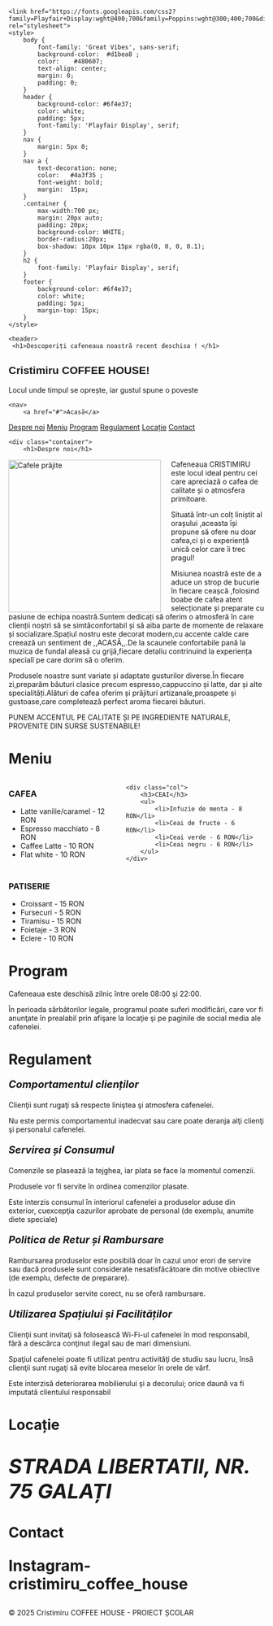 <html >
<head>
    <meta charset="UTF-8">
    <meta name="viewport" content="width=device-width, initial-scale=1.0">
    <title>Cristimiru coffee house</title>

    <link href="https://fonts.googleapis.com/css2?family=Playfair+Display:wght@400;700&family=Poppins:wght@300;400;700&display=swap" rel="stylesheet">
    <style>
        body {
            font-family: 'Great Vibes', sans-serif;
            background-color:  #d1bea8 ;
            color:    #480607;
            text-align: center;
            margin: 0;
            padding: 0;
        }
        header {
            background-color: #6f4e37;
            color: white;
            padding: 5px;
            font-family: 'Playfair Display', serif;
        }
        nav {
            margin: 5px 0;
        }
        nav a {
            text-decoration: none;
            color:   #4a3f35 ;
            font-weight: bold;
            margin:  15px;
        }
        .container {
            max-width:700 px;
            margin: 20px auto;
            padding: 20px;
            background-color: WHITE;
            border-radius:20px;
            box-shadow: 10px 10px 15px rgba(0, 0, 0, 0.1);
        }
        h2 {
            font-family: 'Playfair Display', serif;
        }
        footer {
            background-color: #6f4e37;
            color: white;
            padding: 5px;
            margin-top: 15px;
        }
    </style>
</head>
<body>

    <header>
     <h1>Descoperiți cafeneaua noastră recent deschisa ! </h1>
<link href="https://www.w3schools.com/css/tryit.asp?filename=trycss_font-google_sofia">
<style>
    h2 {
        font-family:"Sofia", sans-serif;
    }
</style>

<h2>Cristimiru COFFEE HOUSE!</h2>
        <p>Locul unde timpul se oprește, iar gustul spune o poveste</p>
    </header>

    <nav>
        <a href="#">Acasă</a>
<a href="#">Despre noi</a>
        <a href="#">Meniu</a>
        <a href="#">Program</a>
<a href="#">Regulament</a>
        <a href="#">Locație</a>
        <a href="#">Contact</a>
    </nav>

    <div class="container">
        <h1>Despre noi</h1>
<a href="https://www.exemplu.com">
    <img class="moving-image" src="https://img.freepik.com/premium-photo/roasted-coffee-beans-isolated-white-background-cutout_1009751-1017.jpg" alt="Cafele prăjite">
</a>

<style>
    .moving-image {
        width: 300px; /* Dimensiune imagine */
        float: left;  /* Aliniază imaginea la stânga */
        margin-right: 20px; /* Spațiu între imagine și text */
    }
</style>

<p>Cafeneaua CRISTIMIRU este locul ideal pentru cei care apreciază o cafea de calitate și o atmosfera primitoare.</p>
<p>Situată într-un colț liniștit al orașului ,aceasta își propune să ofere nu doar cafea,ci și o experiență unică celor care îi trec pragul!</p>
<p>Misiunea noastră este de a aduce un strop de bucurie în fiecare ceașcă ,folosind boabe de cafea atent selecționate și preparate cu pasiune de echipa noastră.Suntem dedicați să oferim o 
atmosferă în care clienții noștri să se simtăconfortabil și să aiba parte de momente de relaxare și socializare.Spațiul nostru este decorat modern,cu accente calde care creează un sentiment
de ,,ACASĂ,,.De la scaunele confortabile pană la muzica de fundal aleasă cu grijă,fiecare detaliu contrinuind la experiența specialî pe care dorim să o oferim.</p>
<p>Produsele noastre sunt variate și adaptate gusturilor diverse.În fiecare zi,preparăm băuturi clasice precum espresso,cappuccino și latte, dar și alte specialități.Alături de cafea 
oferim și prăjituri artizanale,proaspete și gustoase,care completează perfect aroma fiecarei băuturi.</p>
<p>PUNEM ACCENTUL PE CALITATE ȘI PE INGREDIENTE NATURALE, PROVENITE DIN SURSE SUSTENABILE!</p>
        <h1>Meniu</h1> 

  <div class="menu-container">
    <div class="col">
        <h3>CAFEA</h3>
        <ul>
            <li>Latte vanilie/caramel - 12 RON</li>
            <li>Espresso macchiato - 8 RON</li>
            <li>Caffee Latte - 10 RON</li>
            <li>Flat white - 10 RON</li>
        </ul>
    </div>

    <div class="col">
        <h3>CEAI</h3>
        <ul>
            <li>Infuzie de menta - 8 RON</li>
            <li>Ceai de fructe - 6 RON</li>
            <li>Ceai verde - 6 RON</li>
            <li>Ceai negru - 6 RON</li>
        </ul>
    </div>
</div>

<style>
    .menu-container {
        display: flex;
        justify-content: space-between;
        gap: 20px; /* Spațiu între coloane */
    }
    .col {
        width: 45%; /* Ajustează lățimea coloanelor */
    }
</style>
<h3>PATISERIE</h3>
<ul>
<li>Croissant - 15 RON</li>
            <li>Fursecuri - 5 RON</li>
            <li>Tiramisu - 15 RON</li>
            <li>Foietaje - 3 RON</li>
<li>Eclere - 10 RON</li>
        </ul>

 <h1>Program</h1>
<p> Cafeneaua este deschisă zilnic între orele 08:00 şi 22:00.</p>
<p> În perioada sărbătorilor legale, programul poate suferi modificări, care vor fi anunţate în prealabil prin afişare la locaţie şi pe paginile de social media ale cafenelei.</p>
 <h1>Regulament</h1>
<p style="font-size: 20px; text-align: left; font-weight: bold; font-style:italic;">Comportamentul clienților</p>
 <p style="text-align: left;">Clienţii sunt rugaţi să respecte liniştea şi atmosfera cafenelei.</p>
 <p style="text-align: left;">Nu este permis comportamentul inadecvat sau care poate deranja alţi clienţi şi personalul cafenelei.</p>

 <p style="font-size: 20px; text-align: left; font-weight: bold; font-style:italic;">Servirea și Consumul</p>
 <p style="text-align: left;">Comenzile se plasează la tejghea, iar plata se face la momentul comenzii.</p>
 <p style="text-align: left;">Produsele vor fi servite în ordinea comenzilor plasate.</p>
<p style="text-align: left;"> Este interzis consumul în interiorul cafenelei a produselor aduse din exterior, cuexcepţia cazurilor aprobate de personal (de exemplu, anumite diete speciale)</p>
    

<p style="font-size: 20px; text-align: left; font-weight: bold; font-style:italic;"> Politica de Retur și Rambursare</p>
 <p style="text-align: left;"> Rambursarea produselor este posibilă doar în cazul unor erori de servire sau dacă produsele sunt considerate nesatisfăcătoare din motive obiective (de exemplu, defecte de preparare).</p>
  <p style="text-align: left;">În cazul produselor servite corect, nu se oferă rambursare.</p>

 <p style="font-size: 20px; text-align: left; font-weight: bold; font-style:italic;">Utilizarea Spațiului și Facilităților</p>
  <p style="text-align: left;">Clienţii sunt invitaţi să folosească Wi-Fi-ul cafenelei în mod responsabil, fără a descărca conţinut ilegal sau de mari dimensiuni.</p>
<p style="text-align: left;"> Spaţiul cafenelei poate fi utilizat pentru activităţi de studiu sau lucru, însă clienţii sunt rugaţi să evite blocarea meselor în orele de vârf.</p>
<p style="text-align: left;"> Este interzisă deteriorarea mobilierului şi a decorului; orice daună va fi imputată clientului responsabil<p>

 <h1>Locație</h1>
<p style="font-size: 40px; font-weight: bold;font-style:italic;">STRADA LIBERTATII, NR. 75 GALAȚI</p>

<h1>Contact</h1>
<p style="font-size: 30px; font-weight: bold;>Telefon-0311.527.349 </p>
<p style="font-size: 30px; font-weight: bold;>Instagram-cristimiru_coffee_house</p>
<style>
    body {
        background-image: url('https://img.freepik.com/premium-photo/scattered-coffee-beans-white-background-creative-ai_634423-3752.jpg');
        background-size: cover; /* Imaginea va acoperi întreaga pagină */
        background-position: center; /* Centrare imagine */
        background-repeat: no-repeat; /* Nu se repetă imaginea */
    }
</style>
<footer>
        <p>&copy; 2025 Cristimiru COFFEE HOUSE - PROIECT ȘCOLAR</p>
    </footer>

</body>
</html>
